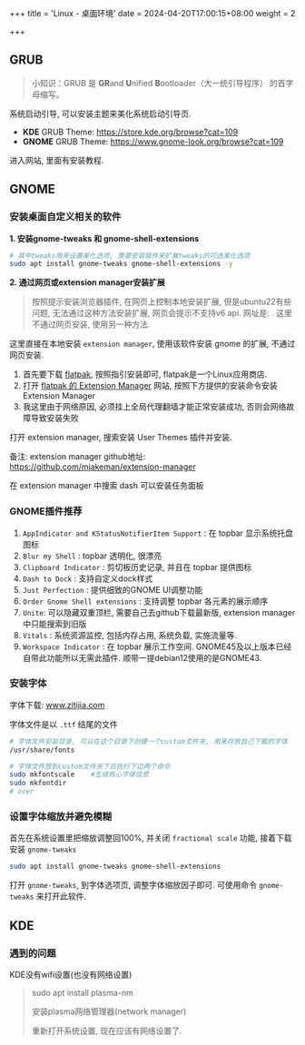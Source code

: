 +++
title = 'Linux - 桌面环境'
date = 2024-04-20T17:00:15+08:00
weight = 2

+++



## GRUB

> 小知识：GRUB 是 **GR**and **U**nified **B**ootloader（大一统引导程序） 的首字母缩写。

系统启动引导, 可以安装主题来美化系统启动引导页.

* **KDE** GRUB Theme: https://store.kde.org/browse?cat=109
* **GNOME** GRUB Theme: https://www.gnome-look.org/browse?cat=109

进入网站, 里面有安装教程.



## GNOME

### 安装桌面自定义相关的软件

**1. 安装gnome-tweaks 和 gnome-shell-extensions**

``` bash
# 其中tweaks用来设置美化选项, 需要安装插件来扩展tweaks的可选美化选项
sudo apt install gnome-tweaks gnome-shell-extensions -y
```

**2. 通过网页或extension manager安装扩展**

> 按照提示安装浏览器插件, 在网页上控制本地安装扩展, 但是ubuntu22有些问题, 无法通过这种方法安装扩展, 网页会提示不支持v6 api. 网址是: . 这里不通过网页安装, 使用另一种方法.

这里直接在本地安装 `extension manager`, 使用该软件安装 gnome 的扩展, 不通过网页安装.

1. 首先要下载 [flatpak](https://flatpak.org/setup/Ubuntu), 按照指引安装即可, flatpak是一个Linux应用商店.
2. 打开 [flatpak 的 Extension Manager](https://flathub.org/apps/details/com.mattjakeman.ExtensionManager) 网站, 按照下方提供的安装命令安装 Extension Manager
3. 我这里由于网络原因, 必须挂上全局代理翻墙才能正常安装成功, 否则会网络故障导致安装失败

打开 extension manager, 搜索安装 User Themes 插件并安装.

备注: extension manager github地址: https://github.com/mjakeman/extension-manager

在 extension manager  中搜索 dash 可以安装任务面板

### GNOME插件推荐

1. `AppIndicator and KStatusNotifierItem Support` : 在 topbar 显示系统托盘图标
2. `Blur my Shell` : topbar 透明化, 很漂亮
3. `Clipboard Indicator` : 剪切板历史记录, 并且在 topbar 提供图标
4. `Dash to Dock` : 支持自定义dock样式
5. `Just Perfection` : 提供细致的GNOME UI调整功能
6. `Order Gnome Shell extensions` : 支持调整 topbar 各元素的展示顺序
7. `Unite`: 可以隐藏双重顶栏, 需要自己去github下载最新版,  extension manager 中只能搜索到旧版
8. `Vitals` : 系统资源监控, 包括内存占用, 系统负载, 实施流量等.
9. `Workspace Indicator` : 在 topbar 展示工作空间. GNOME45及以上版本已经自带此功能所以无需此插件. 顺带一提debian12使用的是GNOME43.



### 安装字体

字体下载: www.zitijia.com

字体文件是以 `.ttf` 结尾的文件

``` bash
# 字体文件安装目录, 可以在这个目录下创建一个custom文件夹, 用来存放自己下载的字体
/usr/share/fonts

# 字体文件放到custom文件夹下后执行下边两个命令
sudo mkfontscale    #生成核心字体信息
sudo mkfontdir
# over
```

### 设置字体缩放并避免模糊

首先在系统设置里把缩放调整回100%, 并关闭 `fractional scale` 功能, 接着下载安装 `gnome-tweaks`

``` bash
sudo apt install gnome-tweaks gnome-shell-extensions
```

打开 `gnome-tweaks`, 到字体选项页, 调整字体缩放因子即可. 可使用命令 `gnome-tweaks` 来打开此软件.

## KDE

### 遇到的问题

KDE没有wifi设置(也没有网络设置)

> sudo apt install plasma-nm
>
> 安装plasma网络管理器(network manager)
>
> 重新打开系统设置, 现在应该有网络设置了.
